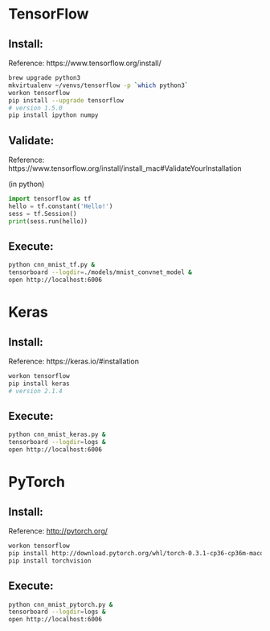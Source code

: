 <h1>TensorFlow</h1>
<h2>Install:</h2>
Reference: https://www.tensorflow.org/install/

```bash
brew upgrade python3
mkvirtualenv ~/venvs/tensorflow -p `which python3`
workon tensorflow
pip install --upgrade tensorflow
# version 1.5.0
pip install ipython numpy
```

<h2>Validate:</h2>
Reference: https://www.tensorflow.org/install/install_mac#ValidateYourInstallation

(in python)
```python
import tensorflow as tf
hello = tf.constant('Hello!')
sess = tf.Session()
print(sess.run(hello))
```

<h2>Execute:</h2>

```bash
python cnn_mnist_tf.py &
tensorboard --logdir=./models/mnist_convnet_model &
open http://localhost:6006
```

<h1>Keras</h1>
<h2>Install:</h2>
Reference: https://keras.io/#installation

```bash
workon tensorflow
pip install keras
# version 2.1.4
```

<h2>Execute:</h2>

``` bash
python cnn_mnist_keras.py &
tensorboard --logdir=logs &
open http://localhost:6006
```


<h1>PyTorch</h1>

<h2>Install:</h2>

Reference: http://pytorch.org/

```bash
workon tensorflow
pip install http://download.pytorch.org/whl/torch-0.3.1-cp36-cp36m-macosx_10_7_x86_64.whl 
pip install torchvision 
```

<h2>Execute:</h2>

``` bash
python cnn_mnist_pytorch.py &
tensorboard --logdir=logs &
open http://localhost:6006
```
